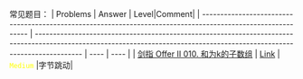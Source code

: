 常见题目：
| Problems                                                                                                     | Answer                                                                                                                                                                    | Level|Comment|
| ------------------------------------------------------------------------------------------------------------ | ------------------------------------------------------------------------------------------------------------------------------------------------------------------------- | ---- | ---- |
| [剑指 Offer II 010. 和为k的子数组](https://leetcode.cn/problems/QTMn0o/) | [Link](https://github.com/YU-Anthony/Leetcode_tutorial/blob/main/files/CodingIntervies/CodingInterviews%20010.%20%E5%92%8C%E4%B8%BA%20k%20%E7%9A%84%E5%AD%90%E6%95%B0%E7%BB%84.md) | <font color=yellow> `Medium` </font>|字节跳动|
